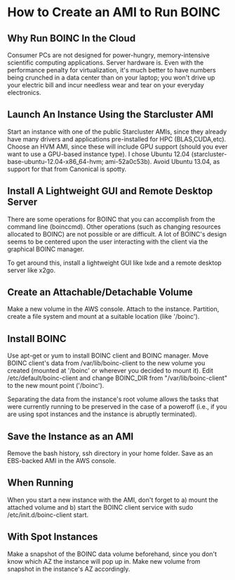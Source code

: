 How to Create an AMI to Run BOINC
=================================



Why Run BOINC In the Cloud
--------------------------

Consumer PCs are not designed for power-hungry, memory-intensive scientific computing applications. Server hardware is. Even with the performance penalty for virtualization, it's much better to have numbers being crunched in a data center than on your laptop; you won't drive up your electric bill and incur needless wear and tear on your everyday electronics.

Launch An Instance Using the Starcluster AMI
--------------------------------------------

Start an instance with one of the public Starcluster AMIs, since they already have many drivers and applications pre-installed for HPC (BLAS,CUDA,etc). Choose an HVM AMI, since these will include GPU support (should you ever want to use a GPU-based instance type). I chose Ubuntu 12.04 (starcluster-base-ubuntu-12.04-x86\_64-hvm; ami-52a0c53b). Avoid Ubuntu 13.04, as support for that from Canonical is spotty.

Install A Lightweight GUI and Remote Desktop Server
---------------------------------------------------

There are some operations for BOINC that you can accomplish from the command line (boinccmd). Other operations (such as changing resources allocated to BOINC) are not possible or are difficult. A lot of BOINC's design seems to be centered upon the user interacting with the client via the graphical BOINC manager.

To get around this, install a lightweight GUI like lxde and a remote desktop server like x2go.

Create an Attachable/Detachable Volume
--------------------------------------

Make a new volume in the AWS console. Attach to the instance. Partition, create a file system and mount at a suitable location (like '/boinc').

Install BOINC
-------------

Use apt-get or yum to install BOINC client and BOINC manager. Move BOINC client's data from /var/lib/boinc-client to the new volume you created (mounted at '/boinc' or wherever you decided to mount it). Edit /etc/default/boinc-client and change BOINC\_DIR from "/var/lib/boinc-client" to the new mount point ('/boinc').

Separating the data from the instance's root volume allows the tasks that were currently running to be preserved in the case of a poweroff (i.e., if you are using spot instances and the instance is abruptly terminated).

Save the Instance as an AMI
---------------------------

Remove the bash history, ssh directory in your home folder. Save as an EBS-backed AMI in the AWS console.

When Running
------------

When you start a new instance with the AMI, don't forget to a) mount the attached volume and b) start the BOINC client service with sudo /etc/init.d/boinc-client start.

With Spot Instances
-------------------

Make a snapshot of the BOINC data volume beforehand, since you don't know which AZ the instance will pop up in. Make new volume from snapshot in the instance's AZ accordingly.

